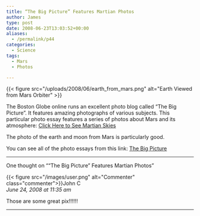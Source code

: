 ```yaml
---
title: “The Big Picture” Features Martian Photos
author: James
type: post
date: 2008-06-23T13:03:52+00:00
aliases:
  - /permalink/p44
categories:
  - Science
tags:
  - Mars
  - Photos

---
```

{{< figure src="/uploads/2008/06/earth_from_mars.png" alt="Earth Viewed from Mars Orbiter" >}}

The Boston Globe online runs an excellent photo blog called &#8220;The Big Picture&#8221;. It features amazing photographs of various subjects. This particular photo essay features a series of photos about Mars and its atmosphere: [Click Here to See Martian Skies][2]

The photo of the earth and moon from Mars is particularly good.

You can see all of the photo essays from this link: [The Big Picture][3]

****

One thought on ““The Big Picture” Features Martian Photos”

{{< figure src="/images/user.png" alt="Commenter" class="commenter">}}John C  
_June 24, 2008 at 11:35 am_

Those are some great pix!!!!!!

****

 [2]: http://archive.boston.com/bigpicture/2008/06/martian_skies.html
 [3]: http://www.boston.com/bigpicture/
